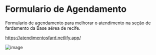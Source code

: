# Formulario de Agendamento

Formulario de agendamento para melhorar o atendimento na seção de fardamento da Base aérea de recife.

https://atendimentosfard.netlify.app/

![image](https://github.com/caiorochadev/Formulario-de-agendamento-Forca-aerea/assets/139146069/1fd377ba-f3b1-471f-8889-4e4b95f956df)
